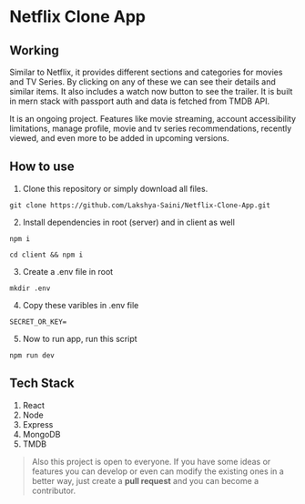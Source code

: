# Netflix Clone App

## Working

Similar to Netflix, it provides different sections and categories for movies and TV Series. By clicking on any of these we can see their details and similar items. It also includes a watch now button to see the trailer. It is built in mern stack with passport auth and data is fetched from TMDB API.

It is an ongoing project. Features like movie streaming, account accessibility limitations, manage profile, movie and tv series recommendations, recently viewed, and even more to be added in upcoming versions.

## How to use

1. Clone this repository or simply download all files.

```
git clone https://github.com/Lakshya-Saini/Netflix-Clone-App.git
```

2. Install dependencies in root (server) and in client as well

```
npm i
```

```
cd client && npm i
```

3. Create a .env file in root

```
mkdir .env
```

4. Copy these varibles in .env file

```
SECRET_OR_KEY=
```

5. Now to run app, run this script

```
npm run dev
```

## Tech Stack

1. React
2. Node
3. Express
4. MongoDB
5. TMDB

> Also this project is open to everyone. If you have some ideas or features you can develop or even can modify the existing ones in a better way, just create a **pull request** and you can become a contributor.
